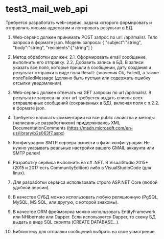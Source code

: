 # test3_mail_web_api
Требуется разработать web-сервис, задача которого формировать и отправлять письма адресатам и логировать результат в БД.

1. Web-сервис должен принимать POST запрос по url: /api/mails/. Тело запроса в формате json.
Модель запроса:
{
"subject":"string",
"body":"string",
"recipients":["string"]
}

2. Метод обработки должен: 
2.1. Сформировать email сообщение, выполнить его отправку.
2.2. Добавить запись в БД. В записи указать все поля, которые пришли в сообщении, дату создания и результат отправки в виде поля Result: (значения Ok, Failed), а также полеFailedMessage (должно быть пустым или содержать ошибку отсылки уведомления).

3. Web-сервис должен отвечать на GET запросы по url /api/mails/. В результате запроса на этот url требуется выдать список всех отправленных сообщений (сохраненных в БД), включая поля с п.2.2. в формате json.

4. Требуется написать комментарии на все public свойства и методы (написанные разработчиком) придерживаясь XML DocumentationComments (https://msdn.microsoft.com/en-us/library/b2s063f7.aspx)

5. Конфигурацию SMTP сервера вынести в файл конфигурации. Не нужно указывать реальные настройки вашего GMAIL аккаунта или SMTP релея!

6. Разработку сервиса выполнить на c# .NET. В VisualStudio 2015+ (2015 и 2017 есть CommunityEdition) либо в VisualStudioCode (для linux). 

7. Для разработки сервиса использовать строго ASP.NET Core (любой удобной версии).

8. В качестве СУБД можно использовать любую реляционную (PgSQL, MySQL, MS SQL, или другую, с которой знакомы).

9. В качестве ORM фреймворка можно использовать EntityFramework или NHibernate или Dapper. Если используется Dapper, то схему БД выдать в виде SQL скрипта (CREATE DATABASE…).

10. Библиотеку для отправки сообщений выбрать на свое усмотрение.
